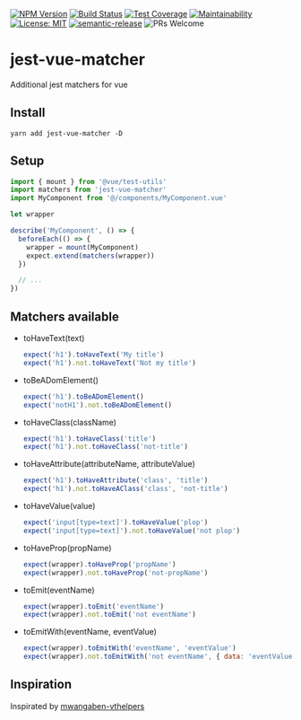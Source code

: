[![NPM Version](https://img.shields.io/npm/v/jest-vue-matcher.svg)](https://www.npmjs.com/package/jest-vue-matcher)
[![Build Status](https://travis-ci.org/14nrv/jest-vue-matcher.svg?branch=dev)](https://travis-ci.org/14nrv/jest-vue-matcher)
[![Test Coverage](https://api.codeclimate.com/v1/badges/c384581e3c664076d319/test_coverage)](https://codeclimate.com/github/14nrv/jest-vue-matcher/test_coverage)
[![Maintainability](https://api.codeclimate.com/v1/badges/c384581e3c664076d319/maintainability)](https://codeclimate.com/github/14nrv/jest-vue-matcher/maintainability)
[![License: MIT](https://img.shields.io/badge/License-MIT-blue.svg)](https://opensource.org/licenses/MIT)
[![semantic-release](https://img.shields.io/badge/%20%20%F0%9F%93%A6%F0%9F%9A%80-semantic--release-e10079.svg)](https://github.com/semantic-release/semantic-release)
![PRs Welcome](https://img.shields.io/badge/PRs-welcome-brightgreen.svg)

# jest-vue-matcher
Additional jest matchers for vue

## Install
```
yarn add jest-vue-matcher -D
```

## Setup
```js
import { mount } from '@vue/test-utils'
import matchers from 'jest-vue-matcher'
import MyComponent from '@/components/MyComponent.vue'

let wrapper

describe('MyComponent', () => {
  beforeEach(() => {
    wrapper = mount(MyComponent)
    expect.extend(matchers(wrapper))
  })

  // ...
})
```

## Matchers available
* toHaveText(text)
  ```js
  expect('h1').toHaveText('My title')
  expect('h1').not.toHaveText('Not my title')
  ```
* toBeADomElement()
  ```js
  expect('h1').toBeADomElement()
  expect('notH1').not.toBeADomElement()
  ```
* toHaveClass(className)
  ```js
  expect('h1').toHaveClass('title')
  expect('h1').not.toHaveClass('not-title')
  ```
* toHaveAttribute(attributeName, attributeValue)
  ```js
  expect('h1').toHaveAttribute('class', 'title')
  expect('h1').not.toHaveAClass('class', 'not-title')
  ```
* toHaveValue(value)
  ```js
  expect('input[type=text]').toHaveValue('plop')
  expect('input[type=text]').not.toHaveValue('not plop')
  ```
* toHaveProp(propName)
  ```js
  expect(wrapper).toHaveProp('propName')
  expect(wrapper).not.toHaveProp('not-propName')
  ```
* toEmit(eventName)
  ```js
  expect(wrapper).toEmit('eventName')
  expect(wrapper).not.toEmit('not eventName')
  ```
* toEmitWith(eventName, eventValue)
  ```js
  expect(wrapper).toEmitWith('eventName', 'eventValue')
  expect(wrapper).not.toEmitWith('not eventName', { data: 'eventValue' })
  ```

## Inspiration

Inspirated by [mwangaben-vthelpers](https://github.com/mwangaben/mwangaben-vthelpers)
